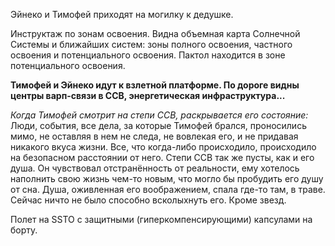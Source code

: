Эйнеко и Тимофей приходят на могилку к дедушке.

Инструктаж по зонам освоения.
Видна объемная карта Солнечной Системы и ближайших систем: зоны полного освоения, частного освоения и потенциального освоения. Пактол находится в зоне потенциального освоения.

**Тимофей и Эйнеко идут к взлетной платформе. По дороге видны центры варп-связи в ССВ, энергетическая инфраструктура...**

*Когда Тимофей смотрит на степи ССВ, раскрывается его состояние:*
Люди, события, все дела, за которые Тимофей брался, проносились мимо, не оставляя в нем не следа, не вовлекая его, и не придавая никакого вкуса жизни. Все, что когда-либо происходило, происходило на безопасном расстоянии от него.
Степи ССВ так же пусты, как и его душа. Он чувствовал отстранённость от реальности, ему хотелось наполнить свою жизнь чем-то новым, что могло бы пробудить его душу от сна. Душа, оживленная его воображением, спала где-то там, в траве.
Сейчас ничто не было способно всколыхнуть его. Кроме звезд.

Полет на SSTO c защитными (гиперкомпенсирующими) капсулами на борту.